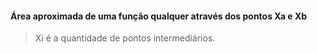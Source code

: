 
####  Área aproximada de uma função qualquer através dos pontos Xa e Xb 
> Xi é a quantidade de pontos intermediários. 

